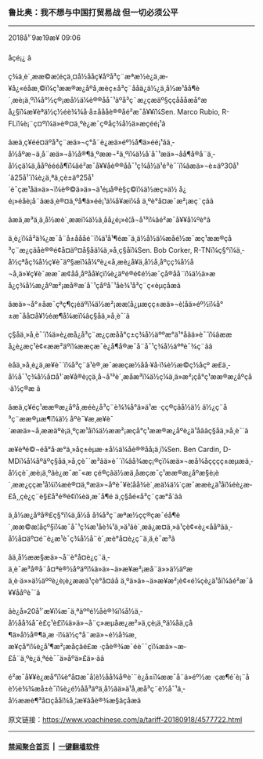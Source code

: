 ### 鲁比奥：我不想与中国打贸易战  但一切必须公平 
------------------------

<div class="published">
 <span class="date" title="ä¸­å½æ¶é´">
  <time datetime="2018-09-19T09:06:41+08:00">
   2018å¹´9æ19æ¥ 09:06
  </time>
 </span>
</div>
<br/>
<div class="wsw">
 <span class="dateline">
  åçé¡¿ â
 </span>
 <p>
  ç¾ä¸­è´¸ææ©æ¦éçä¸¤å½ååç¥­åºå³ç¨æªæ½è¿ä¸æ­¥å¿«éåæ¸©ï¼ç¹ææ®æ¿åºå¸æèç±å³ç¨ååä¿ä½¿ä¸­å½æ¹åå¶è´¸æè¡ä¸ºï¼å°½ç®¡æå½ä¼è®®åå¯¹äºå³ç¨æ¿ç­æäº§ççåååæå°æå¿§ï¼æ¥èªä½ç½éè¾¾å·å±åååè®®åé²æ¯å¥¥ï¼Sen. Marco Rubio, R-FLï¼è¡¨ç¤ºï¼ä»è®¤ä¸ºè¿æ¯ç®åç¾å½ä»æçéé¡¹ã
 </p>
 <p>
  âæä¸ç¥éé¤äºå³ç¨æä»¬ç°å¨è¿æä»éº½å¶ä»éé¡¹ãä¸­å½åºæ¬ä¸å¨æä»¬å½å®¶ä¸ºææ¬²ä¸ºï¼ä½å´å¯¹æä»¬åå¶å®å¨ä¸­å½çä¼ä¸ååºéééå¶ï¼âé²æ¯å¥¥åè®®åå¯¹ç¾å½ä¹é³è¯´ï¼âæä»¬è±äº30å¹´ã25å¹´ï¼è¿ä¸ªä¸çè±äº25å¹´è¯çæ¹åä»ä»¬ï¼è®©ä»ä»¬ä¹éµå®è§ç©ï¼ä½æç»ä½ å¿é¡»éåè¡å¨ãæä¸è®¤ä¸ºå¶ä»éé¡¹ä¼å¥æï¼å ä¸ºè°å¤æ¯æ²¡æç¨çãâ
 </p>
 <p>
  âæä¸æ³ä¸ä¸­å½æè´¸ææï¼ä½ä¸åå¿é¡»è¦å¬å¹³ï¼âé²æ¯å¥¥å¼ºè°ã
 </p>
 <p>
  ä¸è¿ï¼å³ä¾¿æ¯å¨å±åååé¨ï¼ä¹å¹¶éæ¯ä¸ä½å½ä¼æåé½æ¯æç¹ææ®çå³ç¨æ¿ç­ãåè®®é¢å¤äº¤å§åä¼ä¸»å¸­ç§åï¼Sen. Bob Corker, R-TNï¼ç§°ï¼ä¸­å½çªåç¾å½ç¥è¯äº§æï¼å¼ºè¿«å¸æè¿å¥ä¸­å½å¸åºçç¾å½å¬å¸ä»¥ç¥è¯ææ¯æ¢åå¸åºåå¥ç­ï¼è¿äºé®é¢é½æ¯çå®å­å¨ï¼ä½ä»æå¿ç¾å½æ¿åºæ²¡æå®æ´å¯¹ç­åºå¯¹åè¾¹å³ç¨ç«èµçåæã
 </p>
 <p>
  âæä»¬å°±åæ¯çªç¶ç¡éäºï¼ä½æ²¡ææ¦å¿µæçç±æä»¬è¦åä»éº½ï¼å°±æ¯åå¤å¥½éæ¶å¼æï¼âç§åä¸»å¸­è¯´ã
 </p>
 <p>
  ç§åä¸»å¸­è¯´ï¼ä»è¿æå¿å³ç¨æ¿ç­æåå°ç±ç¾å½äººæ°ä¹°åãä»è¯´ï¼âææå¿è¿æç¹è¢«æ­æ²äºï¼ææçæ¯è¿å¶å®æ¯å¨å¯¹ç¾å½äººè¯¾ç¨ãâ
 </p>
 <p>
  èåä¸»å¸­è¿ä¸æ­¥è¯´ï¼å³ç¨ä¹è®¸æ¯ææçæ½åå·¥å·ï¼è½æ©ç½åçº æ­£ä¸­å½å¯¹ç¾å½å¤å¹´æ¥å®è¡çä¸å¬å¹³è´¸æåæ³ï¼ä½ç¼ä¸ä»æ²¡çå°ç¹ææ®æ¿åºçå·ä½ç®æ ã
 </p>
 <p>
  âæä¸ç¥éç¹ææ®æ¿åºå¸æéè¿å³ç¨è¾¾å°ä»ä¹æ ·çç®çãå½ä½ ä½¿ç¨å³ç¨ææ®µæ¶ï¼ä½ åºè¯¥æ¸æ¥è¯´ææä»¬å¸ææäºè¡ä¸ºçæ¹åï¼ä½ææ²¡æçå°ç¹ææ®æ¿åºè¿ä¹åãâç§åä¸»å¸­è¯´ã
 </p>
 <p>
  æ¥èªé©¬éå°å·æ°ä¸»åç±èµæ·±å½ä¼åè®®åå¡ä¸ï¼Sen. Ben Cardin, D-MDï¼å¼åºäºç§åä¸»å¸­çè¯´æ³ãä»è¯´ï¼âå¾æç¡®çï¼æä»¬æå¾åçççç±æµæä¸­å½çè´¸æè¡ä¸ºãè¿æ¯æ¯«æ çé®çãä½æä¸åæçæ¯ç¹ææ®æ¿åºæ§è¡è´¸ææ¿ç­çæ¹å¼ï¼æè®¤ä¸ºæä»¬åºè¯¥è¦åå¾è´¸æä¼ä¼´çæ¯ææè¿ä¹åï¼éè¿æ­£å¸¸çè¿ç¨è§£å³é®é¢ï¼èä¸æ¯å¶é ä¸ç§åé«å³ç¨çæ°å´ãâ
 </p>
 <p>
  ä¸­å½æ¿åºå®£ç§°ï¼ä¸­å½å å¾å³ç¨æªæ½çç®çæ¯éå¶è´¸ææ©æ¦åçº§ï¼æ¯å¯¹ç¾æ¹åè¾¹ä¸»ä¹ãè´¸æä¿æ¤ä¸»ä¹çè¢«è¿«ååºãä¸­å½å¤äº¤é¨è¿æ¹è¯ç¾å½å¨è´¸æè°å¤è¿ç¨ä¸­ä¸è¯æ³ã
 </p>
 <p>
  âä¸­å½ææ§æä»¬å¨è°å¤è¿ç¨ä¸­ä¸è¯æ³å®å¨å¤ªè®½åºäºï¼ä»ä»¬ä»æ¥æ²¡æå¨ä»»ä½äºæä¸è·ä»»ä½äººè¿è¡è¿ææä¹çè°å¤ãå ä¸ºä»ä»¬ä»æ¥æ²¡è¢«é¼çè¿ä¹åï¼âé²æ¯å¥¥ååºè¯´ã
 </p>
 <p>
  âè¿å»20å¹´æ¥ï¼æ¯ä¸ªäººé½åè®¾ï¼å½ä¸­å½åå¾å¯è£ç¹è£ï¼ä»ä»¬å¨ç»æµåæ¿æ²»ä¸çè¡ä¸ºä¼åä¸çå¶ä»å½å®¶ä¸æ ·ï¼ä½ç°å¨æä»¬é½å¾æ¸æ¥çå°ï¼è¿å¹¶æ²¡æåçãé£æ ·çåè®¾æ¯éè¯¯çï¼æä»¬æ­£å¨ä¸ºè¿ä¸ªéè¯¯ä»åºä»£ä»·ãâ
 </p>
 <p>
  é²æ¯å¥¥è¿æå°ï¼è°å¤æ¯å¦è½åå¾å®è´¨è¿å±ï¼ææ¯å¨ä»éº½æ ·çæ¶é´è¡¨åè½è¾¾æå±è¯ï¼è¿é½åå³äºä¸­å½ãä»ä¹å¸æå³ç¨è½å¯¹ä¸­å½ææè¶³å¤çååï¼å¸¦æ¥âåè®¾æ§âçåæã
 </p>
</div>

原文链接：https://www.voachinese.com/a/tariff-20180918/4577722.html


------------------------
#### [禁闻聚合首页](https://github.com/gfw-breaker/banned-news/blob/master/README.md) &nbsp;|&nbsp;  [一键翻墙软件](https://github.com/gfw-breaker/nogfw/blob/master/README.md)